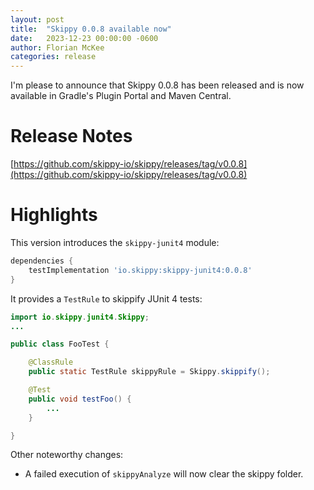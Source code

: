 ```yaml
---
layout: post
title:  "Skippy 0.0.8 available now"
date:   2023-12-23 00:00:00 -0600
author: Florian McKee
categories: release
---
```


I'm please to announce that Skippy 0.0.8 has been released and is now available in Gradle's Plugin Portal and Maven
Central.

# Release Notes

[https://github.com/skippy-io/skippy/releases/tag/v0.0.8](https://github.com/skippy-io/skippy/releases/tag/v0.0.8)

# Highlights

This version introduces the `skippy-junit4` module:

```groovy
dependencies {
    testImplementation 'io.skippy:skippy-junit4:0.0.8'
}    
```

It provides a `TestRule` to skippify JUnit 4 tests:

```java
import io.skippy.junit4.Skippy;
...

public class FooTest {

    @ClassRule
    public static TestRule skippyRule = Skippy.skippify();

    @Test
    public void testFoo() {
        ...
    }

}
```

Other noteworthy changes:
- A failed execution of `skippyAnalyze` will now clear the skippy folder.